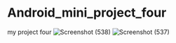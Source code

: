 # Android_mini_project_four
my project four
![Screenshot (538)](https://user-images.githubusercontent.com/92693629/232867074-17f6edf7-bca2-46d3-b718-f38b90b0b263.png)
![Screenshot (537)](https://user-images.githubusercontent.com/92693629/232867118-c1795864-ba3e-4c32-8bd8-987aa1927ac0.png)
